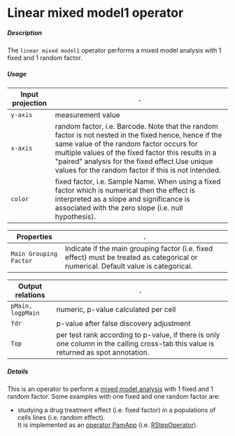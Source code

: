 # Linear mixed model1 operator

##### Description

The `linear mixed model1` operator performs a mixed model analysis with 1 fixed and 1 random factor.

##### Usage

Input projection|.
---|---
`y-axis`| measurement value
`x-axis`| random factor, i.e. Barcode. Note that the random factor is not nested in the fixed hence, hence if the same value of the random factor occurs for multiple values of the fixed factor this results in a "paired" analysis for the fixed effect Use unique values for the random factor if this is not intended.
`color` | fixed factor, i.e. Sample Name. When using a fixed factor which is numerical then the effect is interpreted as a slope and significance is associated with the zero slope (i.e. null hypothesis).

Properties|.
---|---
`Main Grouping Factor`| Indicate if the main grouping factor (i.e. fixed effect) must be treated as categorical or numerical. Default value is categorical.

Output relations|.
---|---
`pMain, logpMain`| numeric, p-value calculated per cell
`fdr`| 	p-value after false discovery adjustment
`Top`| per test rank according to p-value, if there is only one column in the calling cross-tab this value is returned as spot annotation.

##### Details

This is an operator to perform a [mixed model analysis](https://pamcloud.pamgene.com/wiki/Wiki.jsp?page=Mixed%20Model%201%20way) with 1 fixed and 1 random factor.
Some examples with one fixed and one random factor are:
* studying a drug treatment effect (i.e. fixed factor) in a populations of cells lines (i.e. random effect).  
It is implemented as an  [operator PamApp](https://pamcloud.pamgene.com/wiki/Wiki.jsp?page=Operator%20PamApp) (i.e. [RStepOperator](https://pamcloud.pamgene.com/wiki/Wiki.jsp?page=RStepOperator)).
